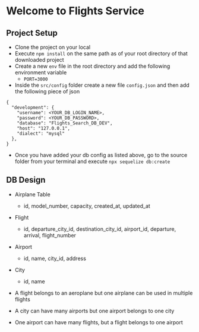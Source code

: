 # Welcome to Flights Service

## Project Setup
- Clone the project on your local
- Execute `npm install` on the same path as of your root directory of that downloaded project
- Create a new `env` file in the root directory and add the following environment variable
    - `PORT=3000`
- Inside the `src/config` folder create a new file `config.json` and then add the following piece of json

``````
{
  "development": {
    "username": <YOUR_DB_LOGIN_NAME>,
    "password": <YOUR_DB_PASSWORD>,
    "database": "Flights_Search_DB_DEV",
    "host": "127.0.0.1",
    "dialect": "mysql"
  },
}

``````

- Once you have added your db config as listed above, go to the source folder from your terminal and execute `npx sequelize db:create`


## DB Design
  - Airplane Table
    - id, model_number, capacity, created_at, updated_at
  - Flight
    - id, departure_city_id, destination_city_id, airport_id, departure, arrival, flight_number
  - Airport
    - id, name, city_id, address
  - City
    - id, name

  - A flight belongs to an aeroplane but one airplane can be used in multiple flights
  - A city can have many airports but one airport belongs to one city
  - One airport can have many flights, but a flight belongs to one airport